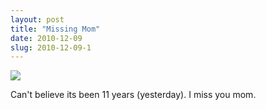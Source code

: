 ```yaml
---
layout: post
title: "Missing Mom"
date: 2010-12-09
slug: 2010-12-09-1
---
```


 ![](/visible-light/images/assets/scan01-thumb-300x398-184.jpg) 

Can&apos;t believe its been 11 years (yesterday).  I miss you mom.<br />
